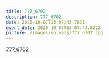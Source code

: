 ```yaml
---
title: 777_6702
description: 777_6702
date: 2020-10-07T13:07:43.783Z
event_date: 2020-10-07T13:07:43.822Z
picture: /images/uploads/777_6702.jpg
---
```

777_6702